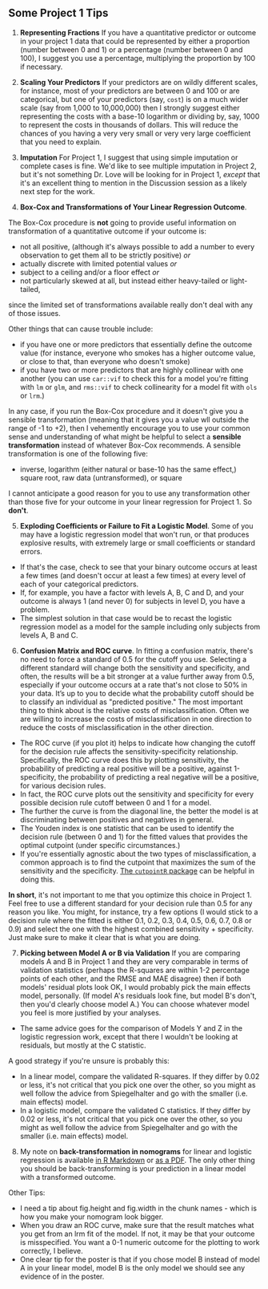 ## Some Project 1 Tips

1. **Representing Fractions** If you have a quantitative predictor or outcome in your project 1 data that could be represented by either a proportion (number between 0 and 1) or a percentage (number between 0 and 100), I suggest you use a percentage, multiplying the proportion by 100 if necessary.

2. **Scaling Your Predictors** If your predictors are on wildly different scales, for instance, most of your predictors are between 0 and 100 or are categorical, but one of your predictors (say, `cost`) is on a much wider scale (say from 1,000 to 10,000,000) then I strongly suggest either representing the costs with a base-10 logarithm or dividing by, say, 1000 to represent the costs in thousands of dollars. This will reduce the chances of you having a very very small or very very large coefficient that you need to explain. 

3. **Imputation** For Project 1, I suggest that using simple imputation or complete cases is fine. We'd like to see multiple imputation in Project 2, but it's not something Dr. Love will be looking for in Project 1, *except* that it's an excellent thing to mention in the Discussion session as a likely next step for the work.

4. **Box-Cox and Transformations of Your Linear Regression Outcome**.

The Box-Cox procedure is **not** going to provide useful information on transformation of a quantitative outcome if your outcome is:

- not all positive, (although it's always possible to add a number to every observation to get them all to be strictly positive) *or*
- actually discrete with limited potential values *or*
- subject to a ceiling and/or a floor effect *or*
- not particularly skewed at all, but instead either heavy-tailed or light-tailed, 

since the limited set of transformations available really don't deal with any of those issues.

Other things that can cause trouble include:

- if you have one or more predictors that essentially define the outcome value (for instance, everyone who smokes has a higher outcome value, or close to that, than everyone who doesn't smoke)
- if you have two or more predictors that are highly collinear with one another (you can use `car::vif` to check this for a model you're fitting with `lm` or `glm`, and `rms::vif` to check collinearity for a model fit with `ols` or `lrm`.)

In any case, if you run the Box-Cox procedure and it doesn't give you a sensible transformation (meaning that it gives you a value wll outside the range of -1 to +2), then I vehemently encourage you to use your common sense and understanding of what might be helpful to select a **sensible transformation** instead of whatever Box-Cox recommends. A sensible transformation is one of the following five:

- inverse, logarithm (either natural or base-10 has the same effect,) square root, raw data (untransformed), or square

I cannot anticipate a good reason for you to use any transformation other than those five for your outcome in your linear regression for Project 1. So **don't**. 

5. **Exploding Coefficients or Failure to Fit a Logistic Model**. Some of you may have a logistic regression model that won't run, or that produces explosive results, with extremely large or small coefficients or standard errors. 

- If that's the case, check to see that your binary outcome occurs at least a few times (and doesn't occur at least a few times) at every level of each of your categorical predictors. 
- If, for example, you have a factor with levels A, B, C and D, and your outcome is always 1 (and never 0) for subjects in level D, you have a problem. 
- The simplest solution in that case would be to recast the logistic regression model as a model for the sample including only subjects from levels A, B and C.

6. **Confusion Matrix and ROC curve**. In fitting a confusion matrix, there's no need to force a standard of 0.5 for the cutoff you use. Selecting a different standard will change both the sensitivity and specificity, and often, the results will be a bit stronger at a value further away from 0.5, especially if your outcome occurs at a rate that's not close to 50% in your data. It’s up to you to decide what the probability cutoff should be to classify an individual as "predicted positive." The most important thing to think about is the relative costs of misclassification. Often we are willing to increase the costs of misclassification in one direction to reduce the costs of misclassification in the other direction.

- The ROC curve (if you plot it) helps to indicate how changing the cutoff for the decision rule affects the sensitivity-specificity relationship. Specifically, the ROC curve does this by plotting sensitivity, the probability of predicting a real positive will be a positive, against 1-specificity, the probability of predicting a real negative will be a positive, for various decision rules.
- In fact, the ROC curve plots out the sensitivity and specificity for every possible decision rule cutoff between 0 and 1 for a model.
- The further the curve is from the diagonal line, the better the model is at discriminating between positives and negatives in general.
- The Youden index is one statistic that can be used to identify the decision rule (between 0 and 1) for the fitted values that provides the optimal cutpoint (under specific circumstances.)
- If you're essentially agnostic about the two types of misclassification, a common approach is to find the cutpoint that maximizes the sum of the sensitivity and the specificity. [The `cutpointR` package](https://cran.r-project.org/web/packages/cutpointr/vignettes/cutpointr.html) can be helpful in doing this.

**In short**, it's not important to me that you optimize this choice in Project 1. Feel free to use a different standard for your decision rule than 0.5 for any reason you like. You might, for instance, try a few options (I would stick to a decision rule where the fitted is either 0.1, 0.2, 0.3, 0.4, 0.5, 0.6, 0.7, 0.8 or 0.9) and select the one with the highest combined sensitivity + specificity. Just make sure to make it clear that is what you are doing. 

7. **Picking between Model A or B via Validation** If you are comparing models A and B in Project 1 and they are very comparable in terms of validation statistics (perhaps the R-squares are within 1-2 percentage points of each other, and the RMSE and MAE disagree) then if both models' residual plots look OK, I would probably pick the main effects model, personally. (If model A's residuals look fine, but model B's don't, then you'd clearly choose model A.) You can choose whatever model you feel is more justified by your analyses.

- The same advice goes for the comparison of Models Y and Z in the logistic regression work, except that there I wouldn't be looking at residuals, but mostly at the C statistic.

A good strategy if you're unsure is probably this:

- In a linear model, compare the validated R-squares. If they differ by 0.02 or less, it's not critical that you pick one over the other, so you might as well follow the advice from Spiegelhalter and go with the smaller (i.e. main effects) model.
- In a logistic model, compare the validated C statistics. If they differ by 0.02 or less, it's not critical that you pick one over the other, so you might as well follow the advice from Spiegelhalter and go with the smaller (i.e. main effects) model.

8. My note on **back-transformation in nomograms** for linear and logistic regression is available [in R Markdown](https://github.com/THOMASELOVE/2020-432/blob/master/classes/class14/class14_nomogram_note.Rmd) or [as a PDF](https://github.com/THOMASELOVE/2020-432/blob/master/classes/class14/class14_nomogram_note.pdf). The only other thing you should be back-transforming is your prediction in a linear model with a transformed outcome.

Other Tips:

- I need a tip about fig.height and fig.width in the chunk names - which is how you make your nomogram look bigger.
- When you draw an ROC curve, make sure that the result matches what you get from an lrm fit of the model. If not, it may be that your outcome is misspecified. You want a 0-1 numeric outcome for the plotting to work correctly, I believe.
- One clear tip for the poster is that if you chose model B instead of model A in your linear model, model B is the only model we should see any evidence of in the poster.

